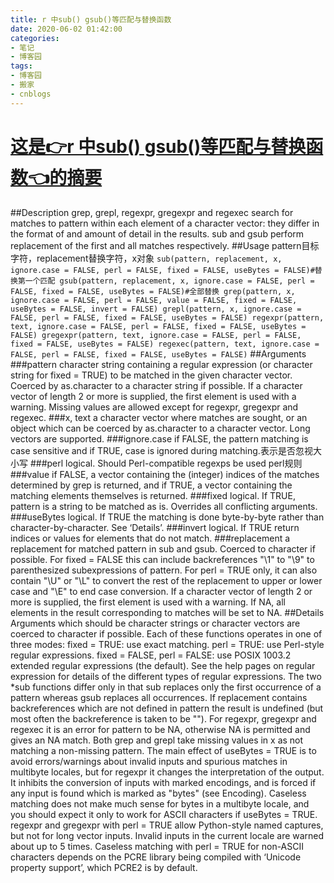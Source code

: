 ```yaml
---
title: r 中sub() gsub()等匹配与替换函数
date: 2020-06-02 01:42:00
categories:
- 笔记
- 博客园
tags:
- 博客园
- 搬家
- cnblogs
---
```

# [这是👉r 中sub() gsub()等匹配与替换函数👈的摘要](../../../../2020/06/02/cnblog_13029395/)
<!--more-->
##Description grep, grepl, regexpr, gregexpr and regexec search for matches to
pattern within each element of a character vector: they differ in the format
of and amount of detail in the results. sub and gsub perform replacement of
the first and all matches respectively. ##Usage
pattern目标字符，replacement替换字符，x对象 ``` sub(pattern, replacement, x, ignore.case =
FALSE, perl = FALSE, fixed = FALSE, useBytes = FALSE)#替换第一个匹配 gsub(pattern,
replacement, x, ignore.case = FALSE, perl = FALSE, fixed = FALSE, useBytes =
FALSE)#全部替换 grep(pattern, x, ignore.case = FALSE, perl = FALSE, value = FALSE,
fixed = FALSE, useBytes = FALSE, invert = FALSE) grepl(pattern, x, ignore.case
= FALSE, perl = FALSE, fixed = FALSE, useBytes = FALSE) regexpr(pattern, text,
ignore.case = FALSE, perl = FALSE, fixed = FALSE, useBytes = FALSE)
gregexpr(pattern, text, ignore.case = FALSE, perl = FALSE, fixed = FALSE,
useBytes = FALSE) regexec(pattern, text, ignore.case = FALSE, perl = FALSE,
fixed = FALSE, useBytes = FALSE) ``` ##Arguments ###pattern character string
containing a regular expression (or character string for fixed = TRUE) to be
matched in the given character vector. Coerced by as.character to a character
string if possible. If a character vector of length 2 or more is supplied, the
first element is used with a warning. Missing values are allowed except for
regexpr, gregexpr and regexec. ###x, text a character vector where matches are
sought, or an object which can be coerced by as.character to a character
vector. Long vectors are supported. ###ignore.case if FALSE, the pattern
matching is case sensitive and if TRUE, case is ignored during
matching.表示是否忽视大小写 ###perl logical. Should Perl-compatible regexps be used
perl规则 ###value if FALSE, a vector containing the (integer) indices of the
matches determined by grep is returned, and if TRUE, a vector containing the
matching elements themselves is returned. ###fixed logical. If TRUE, pattern
is a string to be matched as is. Overrides all conflicting arguments.
###useBytes logical. If TRUE the matching is done byte-by-byte rather than
character-by-character. See ‘Details’. ###invert logical. If TRUE return
indices or values for elements that do not match. ###replacement a replacement
for matched pattern in sub and gsub. Coerced to character if possible. For
fixed = FALSE this can include backreferences "\1" to "\9" to parenthesized
subexpressions of pattern. For perl = TRUE only, it can also contain "\U" or
"\L" to convert the rest of the replacement to upper or lower case and "\E" to
end case conversion. If a character vector of length 2 or more is supplied,
the first element is used with a warning. If NA, all elements in the result
corresponding to matches will be set to NA. ##Details Arguments which should
be character strings or character vectors are coerced to character if
possible. Each of these functions operates in one of three modes: fixed =
TRUE: use exact matching. perl = TRUE: use Perl-style regular expressions.
fixed = FALSE, perl = FALSE: use POSIX 1003.2 extended regular expressions
(the default). See the help pages on regular expression for details of the
different types of regular expressions. The two *sub functions differ only in
that sub replaces only the first occurrence of a pattern whereas gsub replaces
all occurrences. If replacement contains backreferences which are not defined
in pattern the result is undefined (but most often the backreference is taken
to be ""). For regexpr, gregexpr and regexec it is an error for pattern to be
NA, otherwise NA is permitted and gives an NA match. Both grep and grepl take
missing values in x as not matching a non-missing pattern. The main effect of
useBytes = TRUE is to avoid errors/warnings about invalid inputs and spurious
matches in multibyte locales, but for regexpr it changes the interpretation of
the output. It inhibits the conversion of inputs with marked encodings, and is
forced if any input is found which is marked as "bytes" (see Encoding).
Caseless matching does not make much sense for bytes in a multibyte locale,
and you should expect it only to work for ASCII characters if useBytes = TRUE.
regexpr and gregexpr with perl = TRUE allow Python-style named captures, but
not for long vector inputs. Invalid inputs in the current locale are warned
about up to 5 times. Caseless matching with perl = TRUE for non-ASCII
characters depends on the PCRE library being compiled with ‘Unicode property
support’, which PCRE2 is by default.



